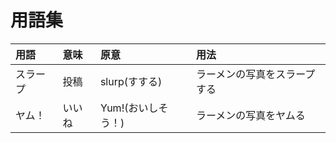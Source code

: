 # 用語集

|用語|意味|原意|用法|
|:--|:--|:--|:--|
|スラープ|投稿|slurp(すする)|ラーメンの写真をスラープする|
|ヤム！|いいね|Yum!(おいしそう！)|ラーメンの写真をヤムる|
